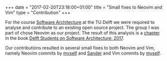+++
date = "2017-02-20T23:18:00+01:00"
title = "Small fixes to Neovim and Vim"
type = "Contribution"
+++

For the course [Software Architecture](http://studiegids.tudelft.nl/a101_displayCourse.do?course_id=38330&_NotifyTextSearch_) at the TU Delft we were required to analyse
and contribute to an existing open source project. The group I was part of chose
Neovim as our project. The result of this analysis is a
[chapter](https://delftswa.gitbooks.io/desosa-2017/content/neovim/chapter.html)
in the book [Delft Students on Software Architecture:
2017](https://delftswa.gitbooks.io/desosa-2017/content/).

Our contributions resulted in several small fixes to both Neovim and Vim, namely
Neovim commits by
[myself](https://github.com/neovim/neovim/commits/master?author=Hjdskes) and
[Sander](https://github.com/neovim/neovim/commits/master?author=sander2) and Vim
commits by
[myself](https://github.com/vim/vim/commit/3457d295f4035293a78f9a9851ea416f923dd59e).
